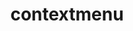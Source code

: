 ---
layout: home
sidebar: false

title: contextmenu
titleTemplate: Customize your context menu

hero:
  name: "@contextmenu"
  text: Customize your context menu
  tagline: A lightning weight library that helps you to customize your context menu.
  image:
    src: https://developer.apple.com/design/human-interface-guidelines/images/intro/components/context-menu-intro_2x.png
    alt: "@contextmenu"
  actions:
    - theme: brand
      text: Get Started
      link: /guide/
    - theme: alt
      text: Features
      link: /guide/features
    - theme: alt
      text: View on GitHub
      link: https://github.com/vaakian/contextmenu

features:
  - title: Multi-framework support
    details: Support Vue(2&3) / React / Angular / Solid / Preact and more coming soon...
    icon: 🔨
  - title: Customizable
    details:  Use opted-in UI component or handle everything style yourself.
    icon: 🎨
  - title: Fully tree-shakeable
    details: Only bundles what your need.
    icon: 🎄
  - title: Type strong
    details: Fully written in TypeScript, everything is typed.
    icon: 💪
---